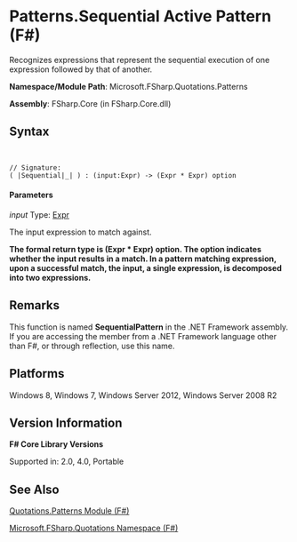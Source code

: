 # Patterns.Sequential Active Pattern (F#)

Recognizes expressions that represent the sequential execution of one expression followed by that of another.

**Namespace/Module Path**: Microsoft.FSharp.Quotations.Patterns

**Assembly**: FSharp.Core (in FSharp.Core.dll)


## Syntax


```


// Signature:
( |Sequential|_| ) : (input:Expr) -> (Expr * Expr) option

```



#### Parameters
*input*
Type: [Expr](http://msdn.microsoft.com/en-us/library/ed6a2caf-69d4-45c2-ab97-e9b3be9bce65)


The input expression to match against.



**The formal return type is (Expr &#42; Expr) option. The option indicates whether the input results in a match. In a pattern matching expression, upon a successful match, the input, a single expression, is decomposed into two expressions.**
## Remarks
This function is named **SequentialPattern** in the .NET Framework assembly. If you are accessing the member from a .NET Framework language other than F#, or through reflection, use this name.


## Platforms
Windows 8, Windows 7, Windows Server 2012, Windows Server 2008 R2


## Version Information
**F# Core Library Versions**

Supported in: 2.0, 4.0, Portable




## See Also
[Quotations.Patterns Module &#40;F&#35;&#41;](Quotations.Patterns+Module+%28FSharp%29.md)

[Microsoft.FSharp.Quotations Namespace &#40;F&#35;&#41;](Microsoft.FSharp.Quotations+Namespace+%28FSharp%29.md)

